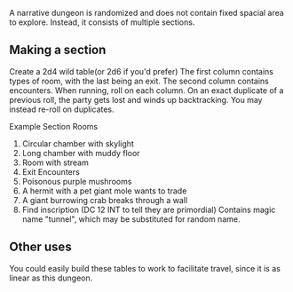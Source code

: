 A narrative dungeon is randomized and does not contain fixed spacial area to explore.
Instead, it consists of multiple sections.

## Making a section
Create a 2d4 wild table(or 2d6 if you'd prefer)
The first column contains types of room, with the last being an exit. The second column contains encounters.
When running, roll on each column. On an exact duplicate of a previous roll, the party gets lost and winds up backtracking. You may instead re-roll on duplicates.

Example Section
Rooms
1. Circular chamber with skylight
2. Long chamber with muddy floor
3. Room with stream
4. Exit
Encounters
1. Poisonous purple mushrooms
2. A hermit with a pet giant mole wants to trade
3. A giant burrowing crab breaks through a wall
4. Find inscription (DC 12 INT to tell they are primordial) Contains magic name "tunnel", which may be substituted for random name.

## Other uses
You could easily build these tables to work to facilitate travel, since it is as linear as this dungeon.